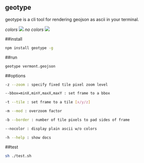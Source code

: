 geotype
---

geotype is a cli tool for rendering geojson as ascii in your terminal.

*colors*
![](https://dl.dropbox.com/s/pd6ewtiuazatwd8/Screenshot%202015-03-12%2000.39.18.png?dl=0)
*no colors*
![](https://dl.dropbox.com/s/m4pq6wqej2hbuhq/Screenshot%202015-03-12%2000.41.56.png?dl=0)

##install

```sh
npm install geotype -g
```

##run

```sh
geotype vermont.geojson
```

##options

```sh
-z --zoom : specify fixed tile pixel zoom level

--bbox=minX,minY,maxX,maxY : set frame to a bbox

-t --tile : set frame to a tile [x/y/z]

-m --mod : overzoom factor

-b --border : number of tile pixels to pad sides of frame

--nocolor : display plain ascii w/o colors

-h --help : show docs

```

##test

```sh
sh ./test.sh
```
